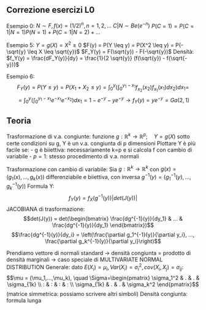 ## Correzione esercizi L0
Esempio 0: 
	$N \sim F, f(x)=(1/2)^n, n=1,2,...$
	$C|N \sim Be(e^{-n})$
	$P(C=1) = P(C=1|N=1)P(N=1) + P(C=1|N=2) + ...$

Esempio 5:
	$Y = g(X) = X^2 \geq 0$
	$F(y) = P(Y \leq y) = P(X^2 \leq y) = P(-\sqrt{y} \leq X \leq \sqrt{y})$
	$F_Y(y) = F(\sqrt{y}) - F(-\sqrt{y})$
	Densità: $f_Y(y) = \frac{dF_Y(y)}{dy} = \frac{1}{2 \sqrt{y}} (f(\sqrt{y}) - f(\sqrt{-y}))$

Esempio 6: $$F_Y(y) = P(Y \leq y) = P(X_1+X_2 \leq y) = \int_0^y \left( \int_0^{y_1-x_1} f_{x_2}(x_2) f_{x_1}(x_1) dx_2 \right) dx_1 =$$$$= \int_0^y \left( \int_0^{y_1-x_1} e^{-x_1} e^{-x_2} \right) dx_1 = 1 - e^{-y} - ye^{-y} \longrightarrow f_Y(y) = ye^{-y} = Ga(2,1)$$

## Teoria
Trasformazione di v.a. congiunte:
	funzione $g : \mathbb{R}^k \rightarrow \mathbb{R}^p; \quad Y=g(X)$
	sotto certe condizioni su g, Y è un v.a. congiunta di p dimensioni
	Plottare Y è più facile se:
	- g è biiettiva: necessariamente k=p e si calcola f con cambio di variabile
	- $p=1$: stesso procedimento di v.a. normali

Trasformazione con cambio di variabile:
	Sia $g : \mathbb{R}^k \rightarrow \mathbb{R}^k$ con $g(x)=(g_1(x),...,g_k(x))$ differenziabile e biiettiva, con inversa $g^{-1}(y) = (g_1^{-1}(y),...,g_k^{-1}(y))$
	Formula Y: $$f_Y(y) = f_X(g^{-1}(y)) |det(J(y))|$$ JACOBIANA di trasformazione: $$det(J(y)) = det(\begin{bmatrix} \frac{dg^{-1}(y)}{dy_1} & ... & \frac{dg^{-1}(y)}{dy_1} \end{bmatrix})$$ $$\frac{dg^{-1}(y)}{dy_i} = \left(\frac{\partial g_1^{-1}(y)}{\partial y_i}, ..., \frac{\partial g_k^{-1}(y)}{\partial y_i}\right)$$

Prendiamo vettore di normali standard -> densità congiunta = prodotto di densità marginali -> caso speciale di MULTIVARIATE NORMAL DISTRIBUTION
Generale:
	dato $E(X_i) = \mu_i, Var(X_i)=\sigma^2_i, cov(X_i,X_j)=\sigma_{ij}$: $$\mu = (\mu_1,...,\mu_k), \quad \Sigma=\begin{pmatrix} \sigma_1^2 & . & . & \sigma_{1k} \\ : & : & : & : \\ \sigma_{1k} & . & . & \sigma_k^2 \end{pmatrix}$$(matrice simmetrica: possiamo scrivere altri simboli)
	Densità congiunta: formula lunga